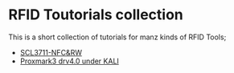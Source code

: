# RFID Toutorials collection
This is a short collection of tutorials for manz kinds of RFID Tools;

* [SCL3711-NFC&RW](scl3711/README.md)
* [Proxmark3 drv4.0 under KALI](proxmark3/proxmark3.md)
